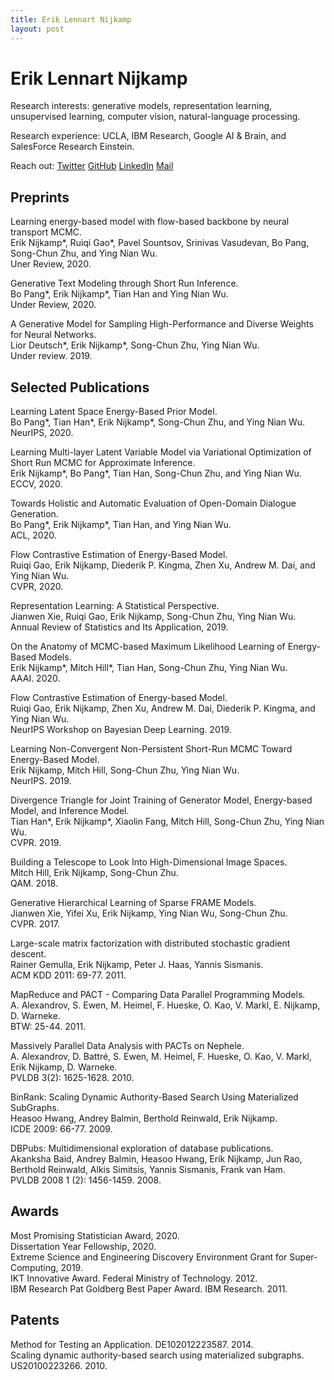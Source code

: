 ```yaml
---
title: Erik Lennart Nijkamp
layout: post
---
```


# Erik Lennart Nijkamp

Research interests: generative models, representation learning, unsupervised learning, computer vision, natural-language processing.

Research experience: UCLA, IBM Research, Google AI & Brain, and SalesForce Research Einstein.

Reach out: [Twitter](https://twitter.com/erik_nijkamp) [GitHub](https://github.com/enijkamp) [LinkedIn](https://www.linkedin.com/in/enijkamp/) [Mail](mailto:erik.nijkamp@gmail.com)

## Preprints

Learning energy-based model with flow-based backbone by neural transport MCMC.<br />
Erik Nijkamp\*, Ruiqi Gao\*, Pavel Sountsov, Srinivas Vasudevan, Bo Pang, Song-Chun Zhu, and Ying Nian Wu.<br />
Uner Review, 2020.

Generative Text Modeling through Short Run Inference.<br />
Bo Pang\*, Erik Nijkamp\*, Tian Han and Ying Nian Wu.<br /> 
Under Review, 2020.

A Generative Model for Sampling High-Performance and Diverse Weights for Neural Networks.<br />
Lior Deutsch\*, Erik Nijkamp\*, Song-Chun Zhu, Ying Nian Wu.<br />
Under review. 2019.

## Selected Publications

Learning Latent Space Energy-Based Prior Model.<br />
Bo Pang\*, Tian Han\*, Erik Nijkamp\*, Song-Chun Zhu, and Ying Nian Wu.<br /> 
NeurIPS, 2020.

Learning Multi-layer Latent Variable Model via Variational Optimization of Short Run MCMC for Approximate Inference.<br />
Erik Nijkamp\*, Bo Pang\*, Tian Han, Song-Chun Zhu, and Ying Nian Wu.<br />
ECCV, 2020.

Towards Holistic and Automatic Evaluation of Open-Domain Dialogue Generation.<br />
Bo Pang*, Erik Nijkamp*, Tian Han, and Ying Nian Wu.<br />
ACL, 2020.

Flow Contrastive Estimation of Energy-Based Model.<br />
Ruiqi Gao, Erik Nijkamp, Diederik P. Kingma, Zhen Xu, Andrew M. Dai, and Ying Nian Wu.<br />
CVPR, 2020.

Representation Learning: A Statistical Perspective.<br />
Jianwen Xie, Ruiqi Gao, Erik Nijkamp, Song-Chun Zhu, Ying Nian Wu.<br />
Annual Review of Statistics and Its Application, 2019. 

On the Anatomy of MCMC-based Maximum Likelihood Learning of Energy-Based Models.<br />
Erik Nijkamp\*, Mitch Hill\*, Tian Han, Song-Chun Zhu, Ying Nian Wu.<br />
AAAI. 2020.

Flow Contrastive Estimation of Energy-based Model.<br />
Ruiqi Gao, Erik Nijkamp, Zhen Xu, Andrew M. Dai, Diederik P. Kingma, and Ying Nian Wu.<br />
NeurIPS Workshop on Bayesian Deep Learning. 2019.

Learning Non-Convergent Non-Persistent Short-Run MCMC Toward Energy-Based Model.<br />
Erik Nijkamp, Mitch Hill, Song-Chun Zhu, Ying Nian Wu.<br />
NeurIPS. 2019.

Divergence Triangle for Joint Training of Generator Model, Energy-based Model, and Inference Model.<br />
Tian Han\*, Erik Nijkamp\*, Xiaolin Fang, Mitch Hill, Song-Chun Zhu, Ying Nian Wu.<br />
CVPR. 2019.

Building a Telescope to Look Into High-Dimensional Image Spaces.<br />
Mitch Hill, Erik Nijkamp, Song-Chun Zhu.<br />
QAM. 2018.

Generative Hierarchical Learning of Sparse FRAME Models.<br />
Jianwen Xie, Yifei Xu, Erik Nijkamp, Ying Nian Wu, Song-Chun Zhu.<br />
CVPR. 2017.

Large-scale matrix factorization with distributed stochastic gradient descent.<br />
Rainer Gemulla, Erik Nijkamp, Peter J. Haas, Yannis Sismanis.<br />
ACM KDD 2011: 69-77. 2011.

MapReduce and PACT - Comparing Data Parallel Programming Models.<br />
A. Alexandrov, S. Ewen, M. Heimel, F. Hueske, O. Kao, V. Markl, E. Nijkamp, D. Warneke.<br />
BTW: 25-44. 2011.

Massively Parallel Data Analysis with PACTs on Nephele.<br />
A. Alexandrov, D. Battré, S. Ewen, M. Heimel, F. Hueske, O. Kao, V. Markl, Erik Nijkamp, D. Warneke.<br />
PVLDB 3(2): 1625-1628. 2010.

BinRank: Scaling Dynamic Authority-Based Search Using Materialized SubGraphs.<br />
Heasoo Hwang, Andrey Balmin, Berthold Reinwald, Erik Nijkamp.<br />
ICDE 2009: 66-77. 2009.

DBPubs: Multidimensional exploration of database publications.<br />
Akanksha Baid, Andrey Balmin, Heasoo Hwang, Erik Nijkamp, Jun Rao, Berthold Reinwald, Alkis Simitsis, Yannis Sismanis, Frank van Ham.<br />
PVLDB 2008 1 (2): 1456-1459. 2008.

## Awards
Most Promising Statistician Award, 2020.<br />
Dissertation Year Fellowship, 2020.<br />
Extreme Science and Engineering Discovery Environment Grant for Super-Computing, 2019.<br />
IKT Innovative Award. Federal Ministry of Technology. 2012.<br />
IBM Research Pat Goldberg Best Paper Award. IBM Research. 2011.<br />

## Patents
Method for Testing an Application. DE102012223587. 2014.<br />
Scaling dynamic authority-based search using materialized subgraphs. US20100223266. 2010.<br />
